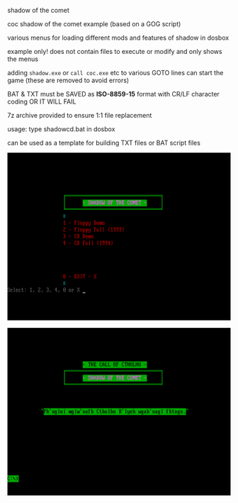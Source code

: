 shadow of the comet

coc shadow of the comet example (based on a GOG script)

various menus for loading different mods and features of shadow in dosbox

example only! does not contain files to execute or modify and only shows the menus

adding `shadow.exe` or `call coc.exe` etc to various GOTO lines can start the game (these are removed to avoid errors)

BAT & TXT must be SAVED as **ISO-8859-15** format with CR/LF character coding OR IT WILL FAIL

7z archive provided to ensure 1:1 file replacement

usage: type shadowcd.bat in dosbox

can be used as a template for building TXT files or BAT script files

![shadow1](https://raw.githubusercontent.com/arrowgent/dosbox-batch-stuff/refs/heads/main/loaders/shadowcd/shadow_comet_image.png)

![shadow2](https://raw.githubusercontent.com/arrowgent/dosbox-batch-stuff/refs/heads/main/loaders/shadowcd/shadow_comet_end.png)
